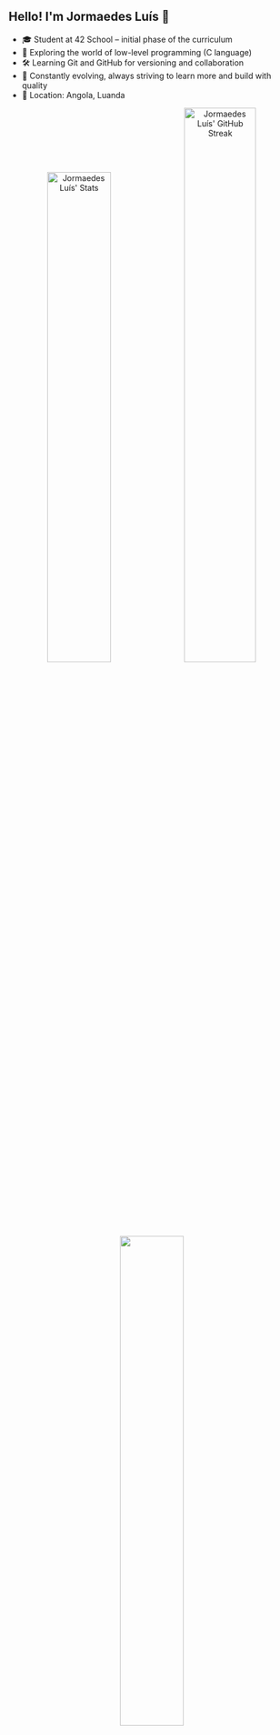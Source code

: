 ## Hello! I'm Jormaedes Luís 👋

- 🎓 Student at 42 School – initial phase of the curriculum
- 🚀 Exploring the world of low-level programming (C language)
- 🛠️ Learning Git and GitHub for versioning and collaboration
- 🌱 Constantly evolving, always striving to learn more and build with quality
- 📍 Location: Angola, Luanda

<div align="center">
  <div>
    <img alt="Jormaedes Luís' Stats" width="47%" src="https://github-readme-stats.vercel.app/api?username=jormaedes&show_icons=true&theme=dark&count_private=true&hide_border=true">
    <img alt="Jormaedes Luís' GitHub Streak" width="50%" src="https://github-readme-streak-stats.herokuapp.com/?user=jormaedes&theme=dark&hide_border=true">
</div>
  <br>
  <br>
<div>
  <a href="https://github.com/Jormaedes">
  <img width="47%" src="https://github-readme-stats.vercel.app/api/top-langs/?username=jormaedes&theme=dark&hide_progress=donut-vertical&hide_border=true"/><a/>
</div>
<div style="display: inline_block">
  <img align="left" alt="Jormaedes-Cpp" height="30" width="40" src="https://cdn.jsdelivr.net/gh/devicons/devicon/icons/cplusplus/cplusplus-original.svg" />
</div>
<br>
  
##
